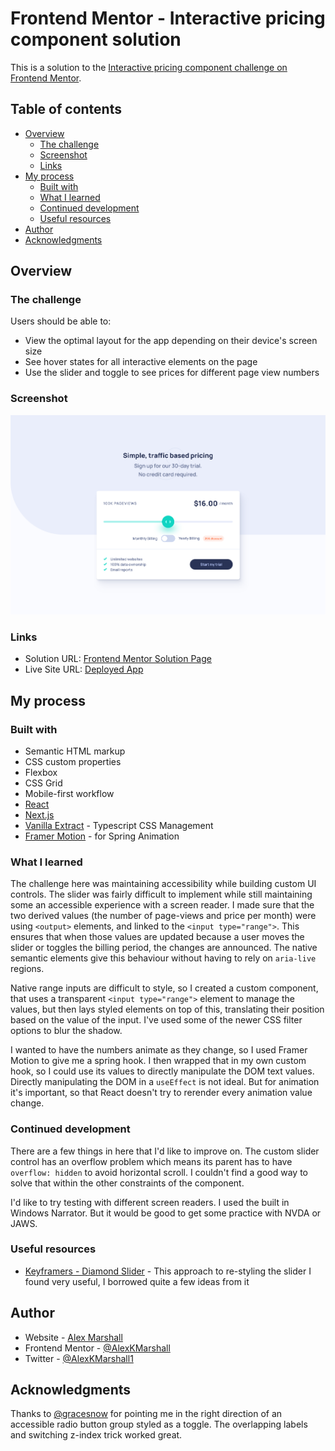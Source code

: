 # Frontend Mentor - Interactive pricing component solution

This is a solution to the [Interactive pricing component challenge on Frontend Mentor](https://www.frontendmentor.io/challenges/interactive-pricing-component-t0m8PIyY8).

## Table of contents

- [Overview](#overview)
  - [The challenge](#the-challenge)
  - [Screenshot](#screenshot)
  - [Links](#links)
- [My process](#my-process)
  - [Built with](#built-with)
  - [What I learned](#what-i-learned)
  - [Continued development](#continued-development)
  - [Useful resources](#useful-resources)
- [Author](#author)
- [Acknowledgments](#acknowledgments)

## Overview

### The challenge

Users should be able to:

- View the optimal layout for the app depending on their device's screen size
- See hover states for all interactive elements on the page
- Use the slider and toggle to see prices for different page view numbers

### Screenshot

![Screenshot of app showing interactive pricing form](./screenshot.png)

### Links

- Solution URL: [Frontend Mentor Solution Page](https://www.frontendmentor.io/solutions/pricing-component-using-react-vanilla-extract-and-custom-ui-controls-gJt7938-o)
- Live Site URL: [Deployed App](https://interactive-pricing-component-pied.vercel.app/)

## My process

### Built with

- Semantic HTML markup
- CSS custom properties
- Flexbox
- CSS Grid
- Mobile-first workflow
- [React](https://reactjs.org/)
- [Next.js](https://nextjs.org/)
- [Vanilla Extract](https://styled-components.com/) - Typescript CSS Management
- [Framer Motion](https://www.framer.com/motion/) - for Spring Animation

### What I learned

The challenge here was maintaining accessibility while building custom UI controls. The slider was fairly difficult to implement while still maintaining some an accessible experience with a screen reader.
I made sure that the two derived values (the number of page-views and price per month) were using `<output>` elements, and linked to the `<input type="range">`. This ensures that when those values are updated because a user moves the slider or toggles the billing period, the changes are announced. The native semantic elements give this behaviour without having to rely on `aria-live` regions.

Native range inputs are difficult to style, so I created a custom component, that uses a transparent `<input type="range">` element to manage the values, but then lays styled elements on top of this, translating their position based on the value of the input. I've used some of the newer CSS filter options to blur the shadow.

I wanted to have the numbers animate as they change, so I used Framer Motion to give me a spring hook. I then wrapped that in my own custom hook, so I could use its values to directly manipulate the DOM text values. Directly manipulating the DOM in a `useEffect` is not ideal. But for animation it's important, so that React doesn't try to rerender every animation value change.

### Continued development

There are a few things in here that I'd like to improve on. The custom slider control has an overflow problem which means its parent has to have `overflow: hidden` to avoid horizontal scroll. I couldn't find a good way to solve that within the other constraints of the component.

I'd like to try testing with different screen readers. I used the built in Windows Narrator. But it would be good to get some practice with NVDA or JAWS.

### Useful resources

- [Keyframers - Diamond Slider](https://www.youtube.com/watch?v=CGfmYWfNbdA&t=1439s) - This approach to re-styling the slider I found very useful, I borrowed quite a few ideas from it

## Author

- Website - [Alex Marshall](https://github.com/AlexKMarshall)
- Frontend Mentor - [@AlexKMarshall](https://www.frontendmentor.io/profile/AlexKMarshall)
- Twitter - [@AlexKMarshall1](https://twitter.com/alexkmarshall1)

## Acknowledgments

Thanks to [@gracesnow](https://github.com/grace-snow) for pointing me in the right direction of an accessible radio button group styled as a toggle. The overlapping labels and switching z-index trick worked great.
